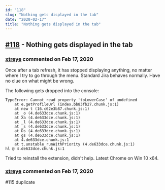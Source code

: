 ```yaml
---
id: "118"
slug: "Nothing gets displayed in the tab"
date: "2020-02-17"
title: "Nothing gets displayed in the tab"
---
```



## [#118](https://github.com/shridhar-tl/jira-assistant/issues/118) - Nothing gets displayed in the tab

### [xtreye](https://github.com/xtreye) commented on Feb 17, 2020

Once after a tab refresh, it has stopped displaying anything, no matter where I try to go through the menu. Standard Jira behaves normally. Have no clue on what might be wrong.

The following gets dropped into the console: 

```
TypeError: Cannot read property 'toLowerCase' of undefined
    at e.getProfileUrl (index.bb83fb27.chunk.js:1)
    at new t (16.c62e3b87.chunk.js:1)
    at _o (4.de633dce.chunk.js:1)
    at Xa (4.de633dce.chunk.js:1)
    at _l (4.de633dce.chunk.js:1)
    at _s (4.de633dce.chunk.js:1)
    at Ds (4.de633dce.chunk.js:1)
    at gs (4.de633dce.chunk.js:1)
    at 4.de633dce.chunk.js:1
    at t.unstable_runWithPriority (4.de633dce.chunk.js:1)
hl @ 4.de633dce.chunk.js:1

```

Tried to reinstall the extension, didn't help. Latest Chrome on Win 10 x64.

### [xtreye](https://github.com/xtreye) commented on Feb 17, 2020

#115 duplicate
